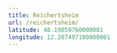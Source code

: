 ```yaml
---
title: Reichertsheim
url: /reichertsheim/
latitude: 48.19859760000001
longitude: 12.287497100000001
---
```

